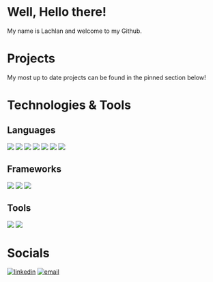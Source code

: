 # Well, Hello there!
My name is Lachlan and welcome to my Github.

# Projects
My most up to date projects can be found in the pinned section below!

# Technologies & Tools

## Languages

![](https://img.shields.io/badge/Language-Javascript-053f5e?logo=javascript&style=for-the-badge&labelColor=022c43)  ![](https://img.shields.io/badge/Language-NodeJS-053f5e?logo=node.js&style=for-the-badge&labelColor=022c43)  ![](https://img.shields.io/badge/Language-Python-053f5e?logo=python&style=for-the-badge&labelColor=022c43)  ![](https://img.shields.io/badge/Language-PHP-053f5e?logo=php&style=for-the-badge&labelColor=022c43)  ![](https://img.shields.io/badge/Markup-HTML-053f5e?logo=html5&style=for-the-badge&labelColor=022c43)  ![](https://img.shields.io/badge/Styles-CSS-053f5e?logo=css3&style=for-the-badge&labelColor=022c43)  ![](https://img.shields.io/badge/Query_Language-MySQL-053f5e?logo=mysql&style=for-the-badge&labelColor=022c43)

## Frameworks
![](https://img.shields.io/badge/Framework-ReactJS-053f5e?logo=react&style=for-the-badge&labelColor=022c43)  ![](https://img.shields.io/badge/Framework-Express-053f5e?logo=express&style=for-the-badge&labelColor=022c43)  ![](https://img.shields.io/badge/Framework-NextJS-053f5e?logo=next.js&style=for-the-badge&labelColor=022c43)
## Tools
![](https://img.shields.io/badge/Tools-Visual_Studio_Code-053f5e?logo=visualstudiocode&style=for-the-badge&labelColor=022c43)  ![](https://img.shields.io/badge/Tools-GitHub-053f5e?logo=github&style=for-the-badge&labelColor=022c43)

# Socials

[![linkedin](https://cloud.githubusercontent.com/assets/17016297/18839848/0fc7e74e-83d2-11e6-8c6a-277fc9d6e067.png)][3]
[![email](https://cloud.githubusercontent.com/assets/17016297/18839848/0fc7e74e-83d2-11e6-8c6a-277fc9d6e067.png)][4]

[3]: https://www.linkedin.com/in/lachlan-reville-75a2a5145/

[4]: mailto:lachlanreville4575@gmail.com
